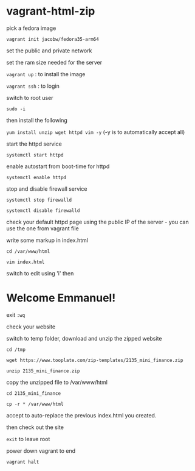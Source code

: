 # vagrant-html-zip

pick a fedora image

`vagrant init jacobw/fedora35-arm64`

set the public and private network

set the ram size needed for the server

`vagrant up` : to install the image

`vagrant ssh` : to login

switch to root user

`sudo -i`

then install the following

`yum install unzip wget httpd vim -y` (-y is to automatically accept all)

start the httpd service

`systemctl start httpd`

enable autostart from boot-time for httpd

`systemctl enable httpd`

stop and disable firewall service

`systemctl stop firewalld`

`systemctl disable firewalld`

check your default httpd page using the public IP of the server - you can use the one from vagrant file

write some markup in index.html

`cd /var/www/html`

`vim index.html`

switch to edit using 'i' then <h1>Welcome Emmanuel!</h1>

exit `:wq`

check your website

switch to temp folder, download and unzip the zipped website

`cd /tmp`

`wget https://www.tooplate.com/zip-templates/2135_mini_finance.zip`

`unzip 2135_mini_finance.zip`

copy the unzipped file to /var/www/html

`cd 2135_mini_finance`

`cp -r * /var/www/html`

accept to auto-replace the previous index.html you created.

then check out the site

`exit` to leave root

power down vagrant to end

`vagrant halt`
